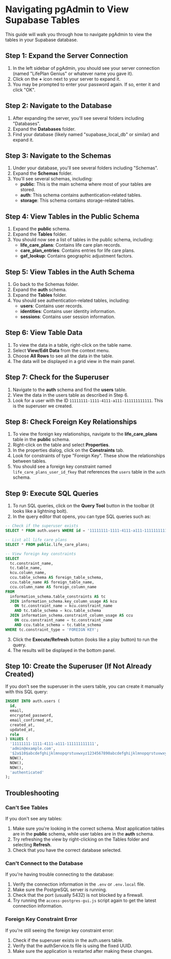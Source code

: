 # Navigating pgAdmin to View Supabase Tables

This guide will walk you through how to navigate pgAdmin to view the tables in your Supabase database.

## Step 1: Expand the Server Connection

1. In the left sidebar of pgAdmin, you should see your server connection (named "LifePlan Genius" or whatever name you gave it).
2. Click on the **+** icon next to your server to expand it.
3. You may be prompted to enter your password again. If so, enter it and click "OK".

## Step 2: Navigate to the Database

1. After expanding the server, you'll see several folders including "Databases".
2. Expand the **Databases** folder.
3. Find your database (likely named "supabase_local_db" or similar) and expand it.

## Step 3: Navigate to the Schemas

1. Under your database, you'll see several folders including "Schemas".
2. Expand the **Schemas** folder.
3. You'll see several schemas, including:
   - **public**: This is the main schema where most of your tables are stored.
   - **auth**: This schema contains authentication-related tables.
   - **storage**: This schema contains storage-related tables.

## Step 4: View Tables in the Public Schema

1. Expand the **public** schema.
2. Expand the **Tables** folder.
3. You should now see a list of tables in the public schema, including:
   - **life_care_plans**: Contains life care plan records.
   - **care_plan_entries**: Contains entries for life care plans.
   - **gaf_lookup**: Contains geographic adjustment factors.

## Step 5: View Tables in the Auth Schema

1. Go back to the Schemas folder.
2. Expand the **auth** schema.
3. Expand the **Tables** folder.
4. You should see authentication-related tables, including:
   - **users**: Contains user records.
   - **identities**: Contains user identity information.
   - **sessions**: Contains user session information.

## Step 6: View Table Data

1. To view the data in a table, right-click on the table name.
2. Select **View/Edit Data** from the context menu.
3. Choose **All Rows** to see all the data in the table.
4. The data will be displayed in a grid view in the main panel.

## Step 7: Check for the Superuser

1. Navigate to the **auth** schema and find the **users** table.
2. View the data in the users table as described in Step 6.
3. Look for a user with the ID `11111111-1111-4111-a111-111111111111`. This is the superuser we created.

## Step 8: Check Foreign Key Relationships

1. To view the foreign key relationships, navigate to the **life_care_plans** table in the **public** schema.
2. Right-click on the table and select **Properties**.
3. In the properties dialog, click on the **Constraints** tab.
4. Look for constraints of type "Foreign Key". These show the relationships between tables.
5. You should see a foreign key constraint named `life_care_plans_user_id_fkey` that references the `users` table in the `auth` schema.

## Step 9: Execute SQL Queries

1. To run SQL queries, click on the **Query Tool** button in the toolbar (it looks like a lightning bolt).
2. In the query editor that opens, you can type SQL queries such as:

```sql
-- Check if the superuser exists
SELECT * FROM auth.users WHERE id = '11111111-1111-4111-a111-111111111111';

-- List all life care plans
SELECT * FROM public.life_care_plans;

-- View foreign key constraints
SELECT
  tc.constraint_name,
  tc.table_name,
  kcu.column_name,
  ccu.table_schema AS foreign_table_schema,
  ccu.table_name AS foreign_table_name,
  ccu.column_name AS foreign_column_name
FROM
  information_schema.table_constraints AS tc
  JOIN information_schema.key_column_usage AS kcu
    ON tc.constraint_name = kcu.constraint_name
    AND tc.table_schema = kcu.table_schema
  JOIN information_schema.constraint_column_usage AS ccu
    ON ccu.constraint_name = tc.constraint_name
    AND ccu.table_schema = tc.table_schema
WHERE tc.constraint_type = 'FOREIGN KEY';
```

3. Click the **Execute/Refresh** button (looks like a play button) to run the query.
4. The results will be displayed in the bottom panel.

## Step 10: Create the Superuser (If Not Already Created)

If you don't see the superuser in the users table, you can create it manually with this SQL query:

```sql
INSERT INTO auth.users (
  id,
  email,
  encrypted_password,
  email_confirmed_at,
  created_at,
  updated_at,
  role
) VALUES (
  '11111111-1111-4111-a111-111111111111',
  'admin@example.com',
  '$2a$10$abcdefghijklmnopqrstuvwxyz1234567890abcdefghijklmnopqrstuvwxyz',
  NOW(),
  NOW(),
  NOW(),
  'authenticated'
);
```

## Troubleshooting

### Can't See Tables

If you don't see any tables:

1. Make sure you're looking in the correct schema. Most application tables are in the **public** schema, while user tables are in the **auth** schema.
2. Try refreshing the view by right-clicking on the Tables folder and selecting **Refresh**.
3. Check that you have the correct database selected.

### Can't Connect to the Database

If you're having trouble connecting to the database:

1. Verify the connection information in the `.env` or `.env.local` file.
2. Make sure the PostgreSQL server is running.
3. Check that the port (usually 5432) is not blocked by a firewall.
4. Try running the `access-postgres-gui.js` script again to get the latest connection information.

### Foreign Key Constraint Error

If you're still seeing the foreign key constraint error:

1. Check if the superuser exists in the auth.users table.
2. Verify that the authService.ts file is using the fixed UUID.
3. Make sure the application is restarted after making these changes.
